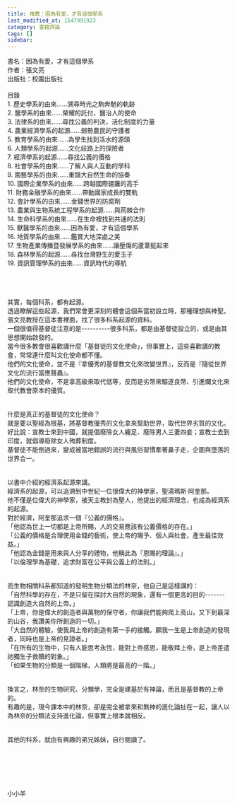 ```yaml
---
title: 推薦：因為有愛，才有這個學系
last_modified_at: 1547991923
category: 書籍評論
tags: []
sidebar: 
---
```


<p>書名：因為有愛，才有這個學系<br/>作者：張文亮<br/>出版社：校園出版社<br/><!--more--><br/>目錄<br/>1.	歷史學系的由來……溯尋時光之駒奔馳的軌跡<br/>2.	醫學系的由來……榮耀的託付，醫治人的使命<br/>3.	法律系的由來……尋找公義的判決，活化制度的力量<br/>4.	農業經濟學系的起源……弱勢農民的守護者<br/>5.	教育學系的由來……為學生找到活水的源頭<br/>6.	人類學系的起源……文化歧路上的探險者<br/>7.	經濟學系的起源……尋找公義的價格<br/>8.	社會學系的由來……了解人與人互動的學科<br/>9.	園藝學系的由來……重譜大自然生命的協奏<br/>10.	國際企業學系的由來……跨越國際疆籬的高手<br/>11.	財務金融學系的由來……帶動國家成長的雙軌<br/>12.	會計學系的由來……金錢世界的防腐劑<br/>13.	農業與生物系統工程學系的起源……與荊棘合作<br/>14.	生命科學系的由來……在生命裡找到共通的法則<br/>15.	獸醫學系的由來……因為有愛，才有這個學系<br/>16.	地質學系的由來……鑑賞大地深處之美<br/>17.	生物產業傳播暨發展學系的由來……讓壓傷的蘆葦挺起來<br/>18.	森林學系的起源……尋找台灣野生的愛玉子<br/>19.	資訊管理學系的由來……資訊時代的導航<br/><br/><br/><br/><br/>其實，每個科系，都有起源。<br/>透過瞭解這些起源，我們常會更深刻的體會這個系當初設立時，那種理想與神聖。<br/>張文亮教授在這本書裡面，找了很多科系起源的資料。<br/>一個很值得基督徒注意的是----------很多科系，都是由基督徒設立的，或是由其思想開始啟發的。<br/>當今很多教會很喜歡講什麼「基督徒的文化使命」，但事實上，這些喜歡講的教會，常常連什麼叫文化使命都不懂。<br/>他們的文化使命，並不是『拿優秀的基督教文化來改變世界』，反而是『隨從世界文化的流行當應聲蟲』。<br/>他們的文化使命，不是拿高級來取代低等，反而是劣幣來驅逐良幣、引進爛文化來取代教會原本的優質。<br/><br/><br/>什麼是真正的基督徒的文化使命？<br/>就是要以聖經為根基，將基督教優秀的文化拿來幫助世界，取代世界劣質的文化。<br/>好比說：宣教士來到中國，就提倡廢除女人纏足、廢除男人三妻四妾；宣教士去到印度，就倡導廢除女人殉葬制度。<br/>基督徒不能倒過來，變成被當地錯誤的流行與風俗習慣牽著鼻子走，企圖與墮落的世界合一。<br/><br/><br/>以書中介紹的經濟系起源來講。<br/>經濟系的起源，可以追溯到中世紀一位很偉大的神學家，聖湯瑪斯‧阿奎那。<br/>他不僅是位偉大的神學家，被天主教封為聖人，他提出的經濟理念，也成為經濟系的起源。<br/>對於經濟，阿奎那追求一個『公義的價格』。<br/>「他認為世上一切都是上帝所賜，人的交易應該有公義價格的存在。」<br/>「公義的價格是合理使用金錢的藝術，使上帝的賜予、個人與社會，產生最佳效益。」<br/>「他認為金錢是用來與人分享的禮物，他稱此為『恩賜的理論』。」<br/>「以倫理學為基礎，追求財富在公平與公義上的法則。」<br/><br/><br/>而生物相關科系都知道的發明生物分類法的林奈，他自己是這樣講的：<br/>「自然科學的存在，不是只留在探討大自然的現象，還有一個更高的目的-------認識創造大自然的上帝。」<br/>「上帝，你是偉大的創造者與萬物的保守者，你讓我們能夠爬上高山，又下到最深的山谷，我讚美你所創造的一切。」<br/>「大自然的體驗，使我與上帝的創造有第一手的接觸。願我一生是上帝創造的發現者，同時也是上帝的見證者。」<br/>「在所有的生物中，只有人能思考永恆，能對上帝感恩，能敬拜上帝，是上帝差遣祂獨生子救贖的對象。」<br/>「如果生物的分類是一個階梯，人類將是最高的一階。」<br/><br/><br/>換言之，林奈的生物研究、分類學，完全是建基於有神論，而且是基督教的上帝的。<br/>有趣的是，現今課本中的林奈，卻是完全被拿來和無神的進化論扯在一起，讓人以為林奈的分類法支持進化論，但事實上根本就相反。<br/><br/><br/>其他的科系，就由有興趣的弟兄姊妹，自行閱讀了。<br/><br/><br/><br/><br/><br/><br/>小小羊<br/><br/><br/><br/><br/><br/><br/><br/></p>